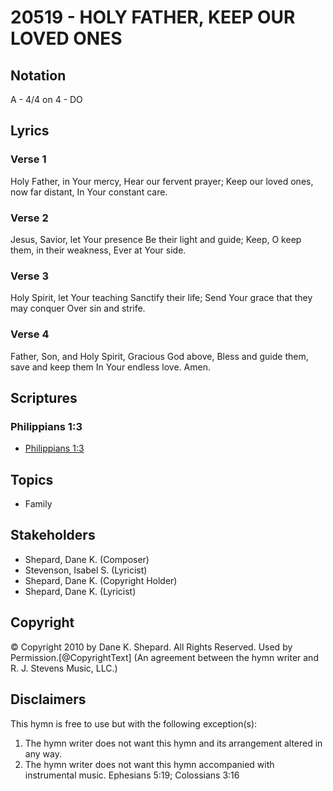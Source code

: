 # 20519 - HOLY FATHER, KEEP OUR LOVED ONES

## Notation

A - 4/4 on 4 - DO

## Lyrics

### Verse 1

Holy Father, in Your mercy, Hear our fervent prayer; Keep our loved ones, now far distant, In Your constant care.

### Verse 2

Jesus, Savior, let Your presence Be their light and guide; Keep, O keep them, in their weakness, Ever at Your side.

### Verse 3

Holy Spirit, let Your teaching Sanctify their life; Send Your grace that they may conquer Over sin and strife.

### Verse 4

Father, Son, and Holy Spirit, Gracious God above, Bless and guide them, save and keep them In Your endless love. Amen.


## Scriptures

### Philippians 1:3

- [Philippians 1:3](https://www.biblegateway.com/passage/?search=Philippians%201%3A3)


## Topics

- Family

## Stakeholders

- Shepard, Dane K. (Composer)
- Stevenson, Isabel S. (Lyricist)
- Shepard, Dane K. (Copyright Holder)
- Shepard, Dane K. (Lyricist)

## Copyright

© Copyright 2010 by Dane K. Shepard. All Rights Reserved. Used by Permission.[@CopyrightText]
(An agreement between the hymn writer and R. J. Stevens Music, LLC.)

## Disclaimers

This hymn is free to use but with the following exception(s):
1. The hymn writer does not want this hymn and its arrangement altered in any way.
2. The hymn writer does not want this hymn accompanied with instrumental music.
Ephesians 5:19; Colossians 3:16

